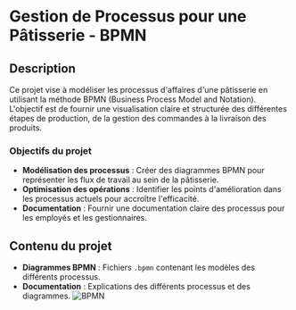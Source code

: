 # Gestion de Processus pour une Pâtisserie - BPMN

## Description

Ce projet vise à modéliser les processus d'affaires d'une pâtisserie en utilisant la méthode BPMN (Business Process Model and Notation). L'objectif est de fournir une visualisation claire et structurée des différentes étapes de production, de la gestion des commandes à la livraison des produits.

### Objectifs du projet

- **Modélisation des processus** : Créer des diagrammes BPMN pour représenter les flux de travail au sein de la pâtisserie.
- **Optimisation des opérations** : Identifier les points d'amélioration dans les processus actuels pour accroître l'efficacité.
- **Documentation** : Fournir une documentation claire des processus pour les employés et les gestionnaires.

## Contenu du projet

- **Diagrammes BPMN** : Fichiers `.bpmn` contenant les modèles des différents processus.
- **Documentation** : Explications des différents processus et des diagrammes.
![BPMN](https://github.com/user-attachments/assets/a1a6c1c1-126d-4ccf-9eb0-d522dbbd58fe)
